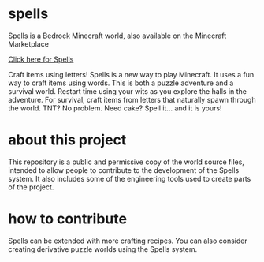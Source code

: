 # spells

Spells is a Bedrock Minecraft world, also available on the Minecraft Marketplace

[Click here for Spells](https://www.minecraft.net/en-us/marketplace/pdp?id=241de201-7c61-4803-8a25-3d73f1553682)

Craft items using letters! Spells is a new way to play Minecraft. It uses a fun way to craft items using words. This is both a puzzle adventure and a survival world. Restart time using your wits as you explore the halls in the adventure. For survival, craft items from letters that naturally spawn through the world. TNT? No problem. Need cake? Spell it... and it is yours!

# about this project

This repository is a public and permissive copy of the world source files, intended to allow people to contribute to the development of the Spells system. It also includes some of the engineering tools used to create parts of the project.

# how to contribute

Spells can be extended with more crafting recipes. You can also consider creating derivative puzzle worlds using the Spells system.

